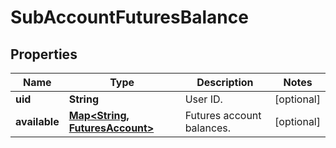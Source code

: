 
# SubAccountFuturesBalance

## Properties

Name | Type | Description | Notes
------------ | ------------- | ------------- | -------------
**uid** | **String** | User ID. |  [optional]
**available** | [**Map&lt;String, FuturesAccount&gt;**](FuturesAccount.md) | Futures account balances. |  [optional]

